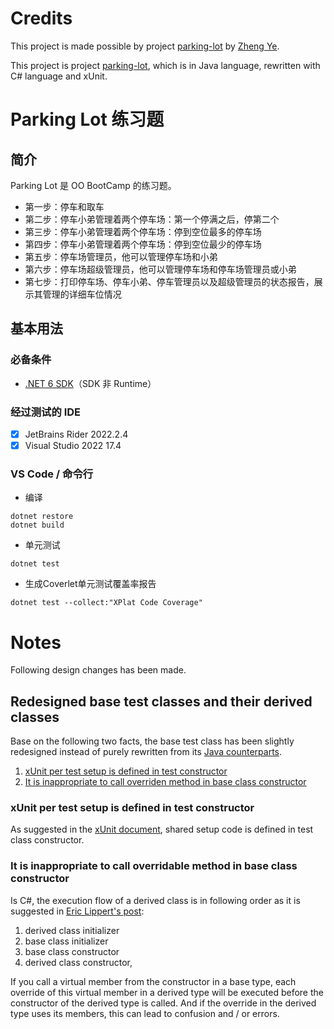 # Credits
This project is made possible by project [parking-lot](https://github.com/dreamhead/parking-lot) by [Zheng Ye](https://github.com/dreamhead).

This project is project [parking-lot](https://github.com/dreamhead/parking-lot), which is in Java language, rewritten with C# language and xUnit.

# Parking Lot 练习题

## 简介

Parking Lot 是 OO BootCamp 的练习题。

* 第一步：停车和取车
* 第二步：停车小弟管理着两个停车场：第一个停满之后，停第二个
* 第三步：停车小弟管理着两个停车场：停到空位最多的停车场
* 第四步：停车小弟管理着两个停车场：停到空位最少的停车场
* 第五步：停车场管理员，他可以管理停车场和小弟
* 第六步：停车场超级管理员，他可以管理停车场和停车场管理员或小弟
* 第七步：打印停车场、停车小弟、停车管理员以及超级管理员的状态报告，展示其管理的详细车位情况

## 基本用法

### 必备条件
* [.NET 6 SDK](https://dotnet.microsoft.com/en-us/download/dotnet/6.0)（SDK 非 Runtime）

### 经过测试的 IDE
- [X] JetBrains Rider 2022.2.4
- [X] Visual Studio 2022 17.4

### VS Code / 命令行
* 编译
```
dotnet restore
dotnet build
```
* 单元测试
```
dotnet test
```
* 生成Coverlet单元测试覆盖率报告
```
dotnet test --collect:"XPlat Code Coverage"
```

# Notes
Following design changes has been made.
## Redesigned base test classes and their derived classes
Base on the following two facts, the base test class has been slightly redesigned instead of purely rewritten from its [Java counterparts](https://github.com/dreamhead/parking-lot/commit/c095a364d0289bd2881fec7a6949c69a3370388e#diff-536ec9c6d90e1b828901e40c6bbb064385264e45fe6c01e407587d73fc17f63e).
1. [xUnit per test setup is defined in test constructor](#xunit-per-test-setup-is-defined-in-test-constructor)
2. [It is inappropriate to call overriden method in base class constructor](#it-is-inappropriate-to-call-overridable-method-in-base-class-constructor)
### xUnit per test setup is defined in test constructor
As suggested in the [xUnit document](https://xunit.net/docs/shared-context), shared setup code is defined in test class constructor.
### It is inappropriate to call overridable method in base class constructor
Is C#, the execution flow of a derived class is in following order as it is suggested in [Eric Lippert's post](https://learn.microsoft.com/en-us/archive/blogs/ericlippert/why-do-initializers-run-in-the-opposite-order-as-constructors-part-one):
1. derived class initializer
2. base class initializer
3. base class constructor
4. derived class constructor,

If you call a virtual member from the constructor in a base type, each override of this virtual member in a derived type will be executed before the constructor of the derived type is called.
And if the override in the derived type uses its members, this can lead to confusion and / or errors.